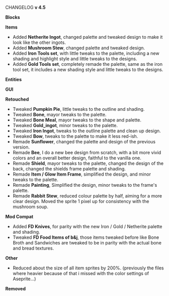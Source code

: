 CHANGELOG **v 4.5**

**Blocks**



**Items**
- Added **Netherite Ingot**, changed palette and tweaked design to make it look like the other ingots.
- Added **Mushroom Stew**, changed palette and tweaked design.
- Added **Iron Tools set**, with little tweaks to the palette, including a new shading and highlight style and little tweaks to the designs.
- Added **Gold Tools set**, completely remade the palette, same as the iron tool set, it includes a new shading style and little tweaks to the designs.


**Entities**


**GUI**


**Retouched**
- Tweaked **Pumpkin Pie**, little tweaks to the outline and shading.
- Tweaked **Bone**, mayor tweaks to the palette.
- Tweaked **Bone Meal**, mayor tweaks to the shape and palette. 
- Tweaked **Gold_ingot**, minor tweaks to the palette.
- Tweaked **Iron Ingot**, tweaks to the outline palette and clean up design.
- Tweaked **Bow**, tweaks to the palette to make it less red-ish.
- Remade **Sunflower**, changed the palette and design of the previous version.
- Remade **Bee**, I do a new bee design from scratch, with a bit more vivid colors and an overall better design, faithful to the vanilla one.
- Remade **Shield**, mayor tweaks to the palette, changed the design of the back, changed the shields frame palette and shading.
- Remade **Item / Glow Item Frame**, simplified the design, and minor tweaks to the palette.
- Remade **Painting**, Simplified the design, minor tweaks to the frame's palette. 
- Remade **Rabbit Stew**, reduced colour palette by half, aiming for a more clear design. Moved the sprite 1 pixel up for consistency with the mushroom soup.

**Mod Compat**
- Added **FD Knives**, for parity with the new Iron / Gold / Netherite palette and shading.
- Tweaked **FD Food Items of b&j**, those items tweaked before like Bone Broth and Sandwiches are tweaked to be in parity with the actual bone and bread textures.

**Other**
- Reduced about the size of all item sprites by 200%. (previously the files where heavier because of that i missed with the color settings of Aseprite...)

**Removed**
